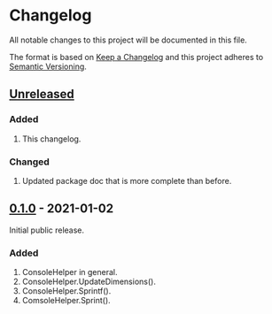 # Changelog

All notable changes to this project will be documented in this file.

The format is based on [Keep a Changelog](https://keepachangelog.com/en/1.1.0/) and this project adheres to [Semantic Versioning](https://semver.org/spec/v2.0.0.html).

## [Unreleased]

### Added

1. This changelog.

### Changed

1. Updated package doc that is more complete than before.

## [0.1.0] - 2021-01-02

Initial public release.

### Added

1. ConsoleHelper in general.
1. ConsoleHelper.UpdateDimensions().
1. ConsoleHelper.Sprintf().
1. ComsoleHelper.Sprint().

[Unreleased]: https://gitlab.com/rbrt-weiler/go-module-consolehelper/-/compare/v0.1.0...master
[0.1.0]: https://gitlab.com/rbrt-weiler/go-module-consolehelper/-/tree/v0.1.0
